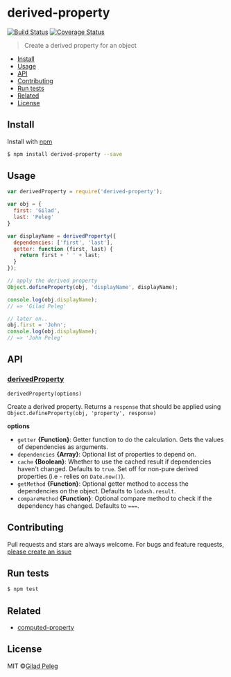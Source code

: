 # derived-property

[![Build Status](https://travis-ci.org/pgilad/derived-property.svg?branch=master)](https://travis-ci.org/pgilad/derived-property)
[![Coverage Status](https://coveralls.io/repos/pgilad/derived-property/badge.svg?branch=master&service=github)](https://coveralls.io/github/pgilad/derived-property?branch=master)

> Create a derived property for an object

* [Install](#install)
* [Usage](#usage)
* [API](#api)
* [Contributing](#contributing)
* [Run tests](#run-tests)
* [Related](#related)
* [License](#license)

## Install

Install with [npm](https://www.npmjs.com/)

```sh
$ npm install derived-property --save
```

## Usage

```js
var derivedProperty = require('derived-property');

var obj = {
  first: 'Gilad',
  last: 'Peleg'
}

var displayName = derivedProperty({
  dependencies: ['first', 'last'],
  getter: function (first, last) {
    return first + ' ' + last;
  }
});

// apply the derived property
Object.defineProperty(obj, 'displayName', displayName);

console.log(obj.displayName);
// => 'Gilad Peleg'

// later on..
obj.first = 'John';
console.log(obj.displayName);
// => 'John Peleg'
```

## API

### [derivedProperty](index.js#L44)

`derivedProperty(options)`

Create a derived property. Returns a `response` that should be applied using `Object.defineProperty(obj, 'property', response)`

**options**

* `getter` **{Function}**: Getter function to do the calculation. Gets the values of dependencies as arguments.
* `dependencies` **{Array}**: Optional list of properties to depend on.
* `cache` **{Boolean}**: Whether to use the cached result if dependencies haven't changed. Defaults to `true`. Set off for non-pure derived properties (i.e - relies on `Date.now()`).
* `getMethod` **{Function}**: Optional getter method to access the dependencies on the object. Defaults to `lodash.result`.
* `compareMethod` **{Function}**: Optional compare method to check if the dependency has changed. Defaults to `===`.

## Contributing

Pull requests and stars are always welcome. For bugs and feature requests, [please create an issue](https://github.com/pgilad/derived-property/issues)

## Run tests

```sh
$ npm test
```

## Related

- [computed-property](https://github.com/doowb/computed-property)

## License

MIT ©[Gilad Peleg](http://giladpeleg.com)
